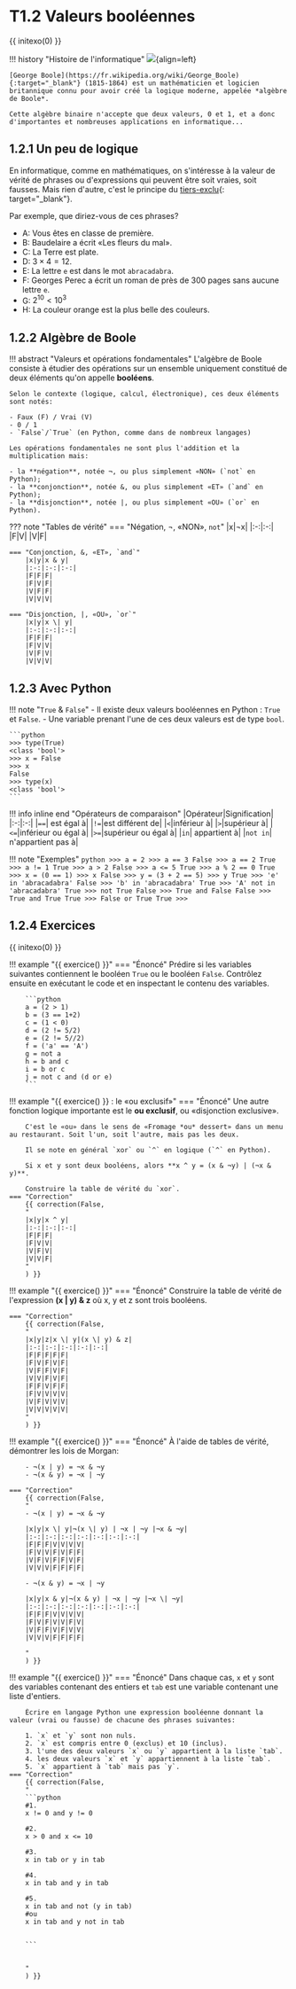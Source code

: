 # T1.2 Valeurs booléennes

{{ initexo(0) }}

!!! history "Histoire de l'informatique"
    ![](../../images/portraits/George_Boole.jpg){align=left} 

    [George Boole](https://fr.wikipedia.org/wiki/George_Boole){:target="_blank"} (1815-1864) est un mathématicien et logicien britannique connu pour avoir créé la logique moderne, appelée *algèbre de Boole*.
    
    Cette algèbre binaire n'accepte que deux valeurs, 0 et 1, et a donc d'importantes et nombreuses applications en informatique...

## 1.2.1 Un peu de logique

En informatique, comme en mathématiques, on s'intéresse à la valeur de vérité de phrases ou d'expressions qui peuvent être soit vraies, soit fausses. Mais rien d'autre, c'est le principe du [tiers-exclu](https://fr.wikipedia.org/wiki/Principe_du_tiers_exclu){: target="_blank"}.

Par exemple, que diriez-vous de ces phrases?

- A: Vous êtes en classe de première.
- B: Baudelaire a écrit «Les fleurs du mal».
- C: La Terre est plate.
- D: $3 \times 4 =12$.
- E: La lettre `e` est dans le mot `abracadabra`.
- F: Georges Perec a écrit un roman de près de 300 pages sans aucune lettre `e`.
- G: $2^{10} < 10^3$
- H: La couleur orange est la plus belle des couleurs.

## 1.2.2 Algèbre de Boole

!!! abstract "Valeurs et opérations fondamentales"
    L'algèbre de Boole consiste à étudier des opérations sur un ensemble uniquement constitué de deux éléments qu'on appelle **booléens**.

    Selon le contexte (logique, calcul, électronique), ces deux éléments sont notés:

    - Faux (F) / Vrai (V)
    - 0 / 1
    - `False`/`True` (en Python, comme dans de nombreux langages)

    Les opérations fondamentales ne sont plus l'addition et la multiplication mais:

    - la **négation**, notée ¬, ou plus simplement «NON» (`not` en Python);
    - la **conjonction**, notée &, ou plus simplement «ET» (`and` en Python);
    - la **disjonction**, notée |, ou plus simplement «OU» (`or` en Python).
    
??? note "Tables de vérité"
    === "Négation, ¬, «NON», `not`"
        |x|¬x|
        |:-:|:-:|
        |F|V|
        |V|F|
        
    === "Conjonction, &, «ET», `and`"
        |x|y|x & y|
        |:-:|:-:|:-:|
        |F|F|F|
        |F|V|F|
        |V|F|F|
        |V|V|V|

    === "Disjonction, |, «OU», `or`"
        |x|y|x \| y|
        |:-:|:-:|:-:|
        |F|F|F|
        |F|V|V|
        |V|F|V|
        |V|V|V|

## 1.2.3 Avec Python

!!! note "`True` & `False`"
    - Il existe deux valeurs booléennes en Python : `True` et `False`.
    - Une variable prenant l'une de ces deux valeurs est de type `bool`.

    ```python
    >>> type(True)
    <class 'bool'>
    >>> x = False
    >>> x
    False
    >>> type(x)
    <class 'bool'>
    ```
    
!!! info inline end "Opérateurs de comparaison"
    |Opérateur|Signification|
    |:-:|:-:|
    |`==`| est égal à|
    |`!=`|est différent de|
    |`<`|inférieur à|
    |`>`|supérieur à|
    |`<=`|inférieur ou égal à|
    |`>=`|supérieur ou égal à|
    |`in`| appartient à|
    |`not in`| n'appartient pas à|

!!! note "Exemples"
    ```python
    >>> a = 2
    >>> a == 3
    False
    >>> a == 2
    True
    >>> a != 1
    True
    >>> a > 2
    False
    >>> a <= 5
    True
    >>> a % 2 == 0
    True
    >>> x = (0 == 1)
    >>> x
    False
    >>> y = (3 + 2 == 5)
    >>> y
    True
    >>> 'e' in 'abracadabra'
    False
    >>> 'b' in 'abracadabra'
    True
    >>> 'A' not in 'abracadabra'
    True
    >>> not True
    False
    >>> True and False
    False
    >>> True and True
    True
    >>> False or True
    True
    >>>
    ```

## 1.2.4 Exercices
{{ initexo(0) }}

!!! example "{{ exercice() }}"
    === "Énoncé" 
        Prédire si les variables suivantes contiennent le booléen `True` ou le booléen `False`. Contrôlez ensuite en exécutant le code et en inspectant le contenu des variables.

        ```python
        a = (2 > 1)
        b = (3 == 1+2)
        c = (1 < 0)
        d = (2 != 5/2)
        e = (2 != 5//2)
        f = ('a' == 'A')
        g = not a
        h = b and c
        i = b or c
        j = not c and (d or e)
        ```
   
!!! example "{{ exercice() }} : le «ou exclusif»"
    === "Énoncé" 
        Une autre fonction logique importante est le **ou exclusif**, ou «disjonction exclusive».
        
        C'est le «ou» dans le sens de «Fromage *ou* dessert» dans un menu au restaurant. Soit l'un, soit l'autre, mais pas les deux.

        Il se note en général `xor` ou `^` en logique (`^` en Python).

        Si x et y sont deux booléens, alors **x ^ y = (x & ¬y) | (¬x & y)**.

        Construire la table de vérité du `xor`.
    === "Correction" 
        {{ correction(False, 
        "
        |x|y|x ^ y|
        |:-:|:-:|:-:|
        |F|F|F|
        |F|V|V|
        |V|F|V|
        |V|V|F|
        "
        ) }}
        

!!! example "{{ exercice() }}"
    === "Énoncé"
        Construire la table de vérité de l'expression **(x | y) & z** où x, y et z sont trois booléens.

    === "Correction" 
        {{ correction(False, 
        "
        |x|y|z|x \| y|(x \| y) & z|
        |:-:|:-:|:-:|:-:|:-:|
        |F|F|F|F|F|
        |F|V|F|V|F|
        |V|F|F|V|F|
        |V|V|F|V|F|
        |F|F|V|F|F|
        |F|V|V|V|V|
        |V|F|V|V|V|
        |V|V|V|V|V|
        "
        ) }}
        

!!! example "{{ exercice() }}"
    === "Énoncé"
        À l'aide de tables de vérité, démontrer les lois de Morgan:

        - ¬(x | y) = ¬x & ¬y
        - ¬(x & y) = ¬x | ¬y

    === "Correction" 
        {{ correction(False, 
        "
        - ¬(x | y) = ¬x & ¬y

        |x|y|x \| y|¬(x \| y) | ¬x | ¬y |¬x & ¬y|
        |:-:|:-:|:-:|:-:|:-:|:-:|:-:|
        |F|F|F|V|V|V|V|
        |F|V|V|F|V|F|F|
        |V|F|V|F|F|V|F|
        |V|V|V|F|F|F|F|

        - ¬(x & y) = ¬x | ¬y

        |x|y|x & y|¬(x & y) | ¬x | ¬y |¬x \| ¬y|
        |:-:|:-:|:-:|:-:|:-:|:-:|:-:|
        |F|F|F|V|V|V|V|
        |F|V|F|V|V|F|V|
        |V|F|F|V|F|V|V|
        |V|V|V|F|F|F|F|

        "
        ) }}

!!! example "{{ exercice() }}"
    === "Énoncé" 
        Dans chaque cas, `x` et `y` sont des variables contenant des entiers et `tab` est une variable contenant une liste d'entiers.

        Écrire en langage Python une expression booléenne donnant la valeur (vrai ou fausse) de chacune des phrases suivantes:

        1. `x` et `y` sont non nuls.
        2. `x` est compris entre 0 (exclus) et 10 (inclus).
        3. l'une des deux valeurs `x` ou `y` appartient à la liste `tab`.
        4. les deux valeurs `x` et `y` appartiennent à la liste `tab`.
        5. `x` appartient à `tab` mais pas `y`.
    === "Correction" 
        {{ correction(False, 
        "
        ```python
        #1.
        x != 0 and y != 0

        #2.
        x > 0 and x <= 10
        
        #3.
        x in tab or y in tab

        #4.
        x in tab and y in tab

        #5.
        x in tab and not (y in tab)
        #ou
        x in tab and y not in tab

        
        ```


        "
        ) }}